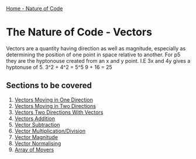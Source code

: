 [Home - Nature of Code](../)

# The Nature of Code - Vectors

Vectors are a quantity having direction as well as magnitude, especially as determining the position of one point in space relative to another. For p5 they are the hyptonouse created from an x and y point.
I.E 3x and 4y gives a hyptonuse of 5. 
3^2 + 4^2 = 5^5
 9  + 16  = 25


## Sections to be covered
1. [Vectors Moving in One Direction](01_Vectors/)
2. [Vectors Moving in Two Directions](02_Vectors/)
3. [Vectors Two Directions With Vectors](03_Vectors/)
4. [Vectors Addition](04_Vectors_Addition/)
5. [Vector Subtraction](05_Vector_Subtraction/)
6. [Vector Multiplication/Division](06_Vector_Multiplication_Division/)
7. [Vector Magnitude](07_Vector_Magnitude/)
8. [Vector Normalising](08_Normalising_Vectors/)
9. [Array of Movers](09_Array_of_Movers/)

